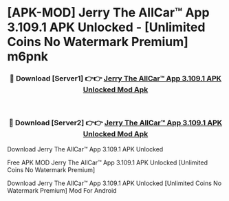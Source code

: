 # [APK-MOD] Jerry  The AllCar™ App 3.109.1 APK Unlocked - [Unlimited Coins No Watermark Premium] m6pnk



<div align="center">
<h3>🔴 Download [Server1] 👉👉 <a href="https://momento.my/?title=Jerry__The_AllCar™_App_3.109.1_APK_Unlocked">Jerry  The AllCar™ App 3.109.1 APK Unlocked Mod Apk</a></h3><br>

<h3>🔴 Download [Server2] 👉👉 <a href="https://momento.my/?title=Jerry__The_AllCar™_App_3.109.1_APK_Unlocked">Jerry  The AllCar™ App 3.109.1 APK Unlocked Mod Apk</a></h3>
</div>



Download Jerry  The AllCar™ App 3.109.1 APK Unlocked 

Free APK MOD Jerry  The AllCar™ App 3.109.1 APK Unlocked [Unlimited Coins No Watermark Premium]

Download Jerry  The AllCar™ App 3.109.1 APK Unlocked [Unlimited Coins No Watermark Premium] Mod For Android
